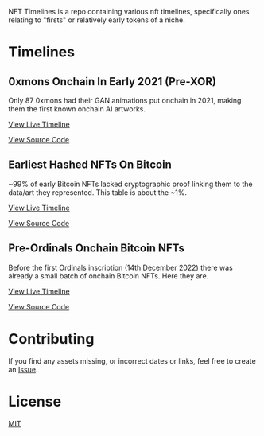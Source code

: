 

NFT Timelines is a repo containing various nft timelines, specifically ones relating to "firsts" or relatively early tokens of a niche.

# Timelines

## 0xmons Onchain In Early 2021 (Pre-XOR)

Only 87 0xmons had their GAN animations put onchain in 2021, making them the first known onchain AI artworks.

[View Live Timeline](https://dsgriffin.github.io/nft-timelines/0xmons-onchain-in-early-2021/)

[View Source Code](https://github.com/dsgriffin/nft-timelines/tree/main/0xmons-onchain-in-early-2021)

## Earliest Hashed NFTs On Bitcoin

~99% of early Bitcoin NFTs lacked cryptographic proof linking them to the data/art they represented. This table is about the ~1%.

[View Live Timeline](https://dsgriffin.github.io/nft-timelines/earliest-hashed-nfts-on-bitcoin/)

[View Source Code](https://github.com/dsgriffin/nft-timelines/tree/main/earliest-hashed-nfts-on-bitcoin)

## Pre-Ordinals Onchain Bitcoin NFTs

Before the first Ordinals inscription (14th December 2022) there was already a small batch of onchain Bitcoin NFTs. Here they are.

[View Live Timeline](https://dsgriffin.github.io/nft-timelines/pre-ordinals-onchain-bitcoin-nfts/)

[View Source Code](https://github.com/dsgriffin/nft-timelines/tree/main/pre-ordinals-onchain-bitcoin-nfts)

# Contributing

If you find any assets missing, or incorrect dates or links, feel free to create an [Issue](https://github.com/dsgriffin/nft-timelines/issues).

# License

[MIT](LICENSE.txt)
